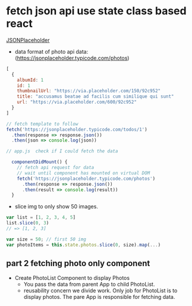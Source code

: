 # fetch json api use state class based react

[JSONPlaceholder](https://jsonplaceholder.typicode.com/)

- data format of photo api data: 
(https://jsonplaceholder.typicode.com/photos)
```js
[ 
  {
    albumId: 1
    id: 1
    thumbnailUrl: "https://via.placeholder.com/150/92c952"
    title: "accusamus beatae ad facilis cum similique qui sunt"
    url: "https://via.placeholder.com/600/92c952"
  }
]

```

```js
// fetch template to follow
fetch('https://jsonplaceholder.typicode.com/todos/1')
  .then(response => response.json())
  .then(json => console.log(json))
```

```js
// app.js  check if I could fetch the data

  componentDidMount() {
    // fetch api request for data
    // wait until component has mounted on virtual DOM
    fetch('https://jsonplaceholder.typicode.com/photos')
      .then(response => response.json())
      .then(result => console.log(result))
  }

```

- slice img to only show 50 images.

```js
var list = [1, 2, 3, 4, 5]
list.slice(0, 3)
// => [1, 2, 3]

var size = 50; // first 50 img
var photoItems = this.state.photos.slice(0, size).map(...)
```

## part 2 fetching photo only component

* Create PhotoList Component to display Photos
  - You pass the data from parent App to child PhotoList.
  - reusability concern we divide work.
  Only job for PhotoList is to display photos.
  The pare App is responsible for fetching data.
